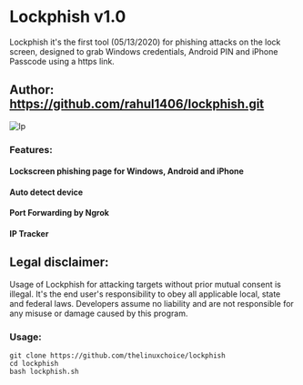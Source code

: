 # Lockphish v1.0

Lockphish it's the first tool (05/13/2020) for phishing attacks on the lock screen, designed to grab Windows credentials, Android PIN and iPhone Passcode using a https link.

## Author: https://github.com/rahul1406/lockphish.git

![lp](https://user-images.githubusercontent.com/34893261/74437970-e5025000-4e47-11ea-9291-d83afd3fe008.png)

### Features:

#### Lockscreen phishing page for Windows, Android and iPhone
#### Auto detect device
#### Port Forwarding by Ngrok
#### IP Tracker

## Legal disclaimer:

Usage of Lockphish for attacking targets without prior mutual consent is illegal. It's the end user's responsibility to obey all applicable local, state and federal laws. Developers assume no liability and are not responsible for any misuse or damage caused by this program. 

### Usage:
```
git clone https://github.com/thelinuxchoice/lockphish
cd lockphish
bash lockphish.sh
```

